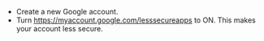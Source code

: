 - Create a new Google account.
- Turn https://myaccount.google.com/lesssecureapps to ON. This makes your account less secure.